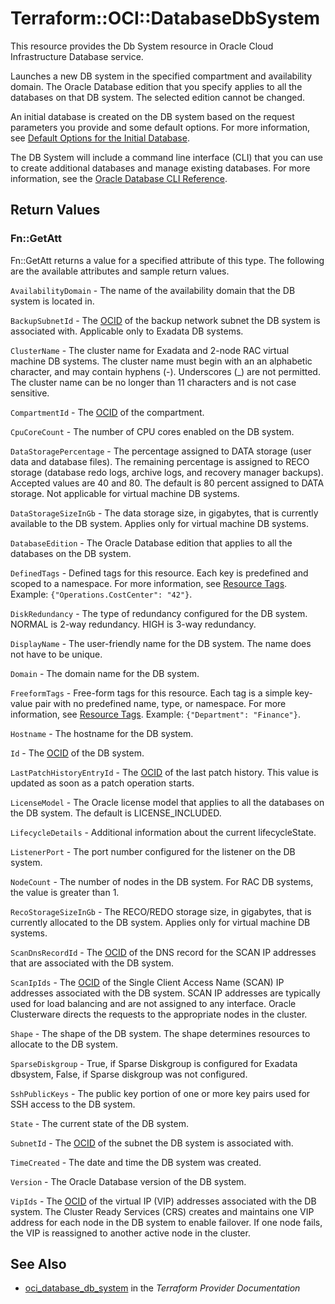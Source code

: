 # Terraform::OCI::DatabaseDbSystem

This resource provides the Db System resource in Oracle Cloud Infrastructure Database service.

Launches a new DB system in the specified compartment and availability domain. The Oracle
Database edition that you specify applies to all the databases on that DB system. The selected edition cannot be changed.

An initial database is created on the DB system based on the request parameters you provide and some default
options. For more information,
see [Default Options for the Initial Database](https://docs.cloud.oracle.com/iaas/Content/Database/Tasks/launchingDB.htm#DefaultOptionsfortheInitialDatabase).

The DB System will include a command line interface (CLI) that you can use to create additional databases and
manage existing databases. For more information, see the
[Oracle Database CLI Reference](https://docs.cloud.oracle.com/iaas/Content/Database/References/dbacli.htm).

## Return Values

### Fn::GetAtt

Fn::GetAtt returns a value for a specified attribute of this type. The following are the available attributes and sample return values.

`AvailabilityDomain` - The name of the availability domain that the DB system is located in.

`BackupSubnetId` - The [OCID](https://docs.cloud.oracle.com/iaas/Content/General/Concepts/identifiers.htm) of the backup network subnet the DB system is associated with. Applicable only to Exadata DB systems.

`ClusterName` - The cluster name for Exadata and 2-node RAC virtual machine DB systems. The cluster name must begin with an an alphabetic character, and may contain hyphens (-). Underscores (_) are not permitted. The cluster name can be no longer than 11 characters and is not case sensitive.

`CompartmentId` - The [OCID](https://docs.cloud.oracle.com/iaas/Content/General/Concepts/identifiers.htm) of the compartment.

`CpuCoreCount` - The number of CPU cores enabled on the DB system.

`DataStoragePercentage` - The percentage assigned to DATA storage (user data and database files). The remaining percentage is assigned to RECO storage (database redo logs, archive logs, and recovery manager backups). Accepted values are 40 and 80. The default is 80 percent assigned to DATA storage. Not applicable for virtual machine DB systems.

`DataStorageSizeInGb` - The data storage size, in gigabytes, that is currently available to the DB system. Applies only for virtual machine DB systems.

`DatabaseEdition` - The Oracle Database edition that applies to all the databases on the DB system.

`DefinedTags` - Defined tags for this resource. Each key is predefined and scoped to a namespace. For more information, see [Resource Tags](https://docs.cloud.oracle.com/iaas/Content/General/Concepts/resourcetags.htm).  Example: `{"Operations.CostCenter": "42"}`.

`DiskRedundancy` - The type of redundancy configured for the DB system. NORMAL is 2-way redundancy. HIGH is 3-way redundancy.

`DisplayName` - The user-friendly name for the DB system. The name does not have to be unique.

`Domain` - The domain name for the DB system.

`FreeformTags` - Free-form tags for this resource. Each tag is a simple key-value pair with no predefined name, type, or namespace. For more information, see [Resource Tags](https://docs.cloud.oracle.com/iaas/Content/General/Concepts/resourcetags.htm).  Example: `{"Department": "Finance"}`.

`Hostname` - The hostname for the DB system.

`Id` - The [OCID](https://docs.cloud.oracle.com/iaas/Content/General/Concepts/identifiers.htm) of the DB system.

`LastPatchHistoryEntryId` - The [OCID](https://docs.cloud.oracle.com/iaas/Content/General/Concepts/identifiers.htm) of the last patch history. This value is updated as soon as a patch operation starts.

`LicenseModel` - The Oracle license model that applies to all the databases on the DB system. The default is LICENSE_INCLUDED.

`LifecycleDetails` - Additional information about the current lifecycleState.

`ListenerPort` - The port number configured for the listener on the DB system.

`NodeCount` - The number of nodes in the DB system. For RAC DB systems, the value is greater than 1.

`RecoStorageSizeInGb` - The RECO/REDO storage size, in gigabytes, that is currently allocated to the DB system. Applies only for virtual machine DB systems.

`ScanDnsRecordId` - The [OCID](https://docs.cloud.oracle.com/iaas/Content/General/Concepts/identifiers.htm) of the DNS record for the SCAN IP addresses that are associated with the DB system.

`ScanIpIds` - The [OCID](https://docs.cloud.oracle.com/iaas/Content/General/Concepts/identifiers.htm) of the Single Client Access Name (SCAN) IP addresses associated with the DB system. SCAN IP addresses are typically used for load balancing and are not assigned to any interface. Oracle Clusterware directs the requests to the appropriate nodes in the cluster.

`Shape` - The shape of the DB system. The shape determines resources to allocate to the DB system.

`SparseDiskgroup` - True, if Sparse Diskgroup is configured for Exadata dbsystem, False, if Sparse diskgroup was not configured.

`SshPublicKeys` - The public key portion of one or more key pairs used for SSH access to the DB system.

`State` - The current state of the DB system.

`SubnetId` - The [OCID](https://docs.cloud.oracle.com/iaas/Content/General/Concepts/identifiers.htm) of the subnet the DB system is associated with.

`TimeCreated` - The date and time the DB system was created.

`Version` - The Oracle Database version of the DB system.

`VipIds` - The [OCID](https://docs.cloud.oracle.com/iaas/Content/General/Concepts/identifiers.htm) of the virtual IP (VIP) addresses associated with the DB system. The Cluster Ready Services (CRS) creates and maintains one VIP address for each node in the DB system to enable failover. If one node fails, the VIP is reassigned to another active node in the cluster.

## See Also

* [oci_database_db_system](https://www.terraform.io/docs/providers/oci/r/database_db_system.html) in the _Terraform Provider Documentation_